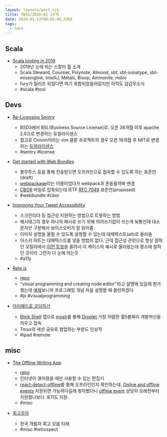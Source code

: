 ```yaml
---
layout: layouts/post.njk
title: TWIS/2020-01 1주차
date: 2020-01-13T08:05:06.536Z
tags:
  - twis
---
```



## Scala
- [Scala tooling in 2019](https://geirsson.com/2019.html)
	- 2019년 눈에 띄는 스칼라 툴 소개
	- Scala Steward, Coursier, Polynote, Almond, sbt, sbt-sonatype, sbt-missinglink, IntelliJ, Metals, Bloop, Ammonite, mdoc
	- fury가 릴리즈 되었다면 여기 포함되었을꺼같지만 아직도 감감무소식
	- #scala #tool


## Devs
- [Re-Licensing Sentry](https://blog.sentry.io/2019/11/06/relicensing-sentry)
	- BSD3에서 BSL(Business Source License)로. 오픈 36개월 이후 apache 2.0으로 변경하는 듀얼라이센스
	- 참고로 Onivim이라는 vim 클론 프로젝트의 경우 오픈 18개월 후 MIT로 변경하는 [듀얼라이센스](https://github.com/onivim/oni2#license)
	- #sentry #license

- [Get started with Web Bundles](https://web.dev/web-bundles/)
	- 블루투스 등을 통해 전송받으면 오프라인으로 접속할 수 있도록 하는 표준안(draft)
	- [webpackage](https://github.com/WICG/webpackage)라는 이름이었다가 webpack과 혼동될까봐 변경
	- [CBOR](https://cbor.io/) 파일로 압축되는데 IETF [RFC 7049](https://tools.ietf.org/html/rfc7049) 표준안(proposed)
	- #webbundle #cbor

- [Improving Your Tweet Accessibility](https://adrianroselli.com/2018/01/improving-your-tweet-accessibility.html)
	- 스크린리더 등 접근성 지원하는 방법으로 트윗하는 방법
	- 해시태그의 경우 하나의 해시로 쓰기 위해 띄어쓰기없이 쓰는게 보통인데 대소문자만 구분해서 보이스오버가 잘 읽어줌
	- 이미지 설명을 올릴 수 있도록 설정할 수 있는데 대체텍스트(alt)로 올라옴
	- 아스키 아트는 대체텍스트를 넣을 방법이 없다. 근데 접근성 관련으로 항상 잘하던 모질라에서 [이런 트윗](https://twitter.com/mozhacks/status/1211607150830723073)을 올려서 이 케이스의 예시로 올라왔는데 평소에 잘하던 곳이라 그런지 더 눈에 띄는듯
	- #a11y

- [Rete.js](https://rete.js.org/)
	- [repo](https://github.com/retejs/rete)
	- "visual programming and creating node editor"라고 설명에 있길래 뭔가 했는데 [예제](https://codepen.io/Ni55aN/full/xzgQYq)보니까 프로그래밍 개념 처음 설명할 때 쓸만하겠다
	- #js #visualprogramming

- [아이패드로 코딩하기](https://boxnwhis.kr/2020/01/11/coding_with_ipad.html)
	- [Blink Shell](https://www.blink.sh) 앱으로 [mosh](https://mosh.org/)를 통해 [Droplet](https://www.digitalocean.com/pricing/#Compute) 가장 저렴한 월5불짜리 개발머신을 띄우고 접속
	- Tmux의 세션 공유로 협업하는 부분도 인상적
	- #ipad #remote


## misc
- [The Offline Writing App](https://www.theofflinewritingapp.com)
	- [repo](https://github.com/nlaz/the-offline-writing-app)
	- 인터넷이 끊어졌을 때만 사용할 수 있는 편집기
	- [react-detect-offline](https://github.com/chrisbolin/react-detect-offline)를 통해 오프라인인지 확인하는데, [Online and offline events](https://developer.mozilla.org/en-US/docs/Web/API/NavigatorOnLine/Online_and_offline_events) 지원되면 가능하다길래 찾아봤더니 [offline event](https://caniuse.com/#feat=mdn-api_window_offline_event) 상당히 오래전부터 지원했나보다. IE11도 지원.
	- #misc

- [회고조아](https://twitter.com/nameEO/status/1210415176203128832)
	- 한국 개발자 회고 모음 타래
	- #misc #retrospect
